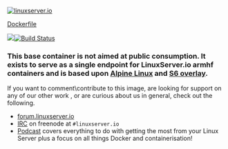 [linuxserverurl]: https://linuxserver.io
[forumurl]: https://forum.linuxserver.io
[ircurl]: https://www.linuxserver.io/irc/
[podcasturl]: https://www.linuxserver.io/podcast/

[![linuxserver.io](https://raw.githubusercontent.com/linuxserver/docker-templates/master/linuxserver.io/img/linuxserver_medium.png)][linuxserverurl]

[Dockerfile](https://github.com/linuxserver/docker-baseimage-alpine-armhf/blob/master/Dockerfile)

[![](https://images.microbadger.com/badges/image/lsiobase/alpine.python.armhf.svg)](https://microbadger.com/images/lsiobase/alpine.python.armhf "Get your own image badge on microbadger.com")[![Build Status](http://jenkins.linuxserver.io:8080/job/Dockers/job/BaseImages-armhf/job/lsiobase-alpine.python.armhf/badge/icon)](http://jenkins.linuxserver.io:8080/job/Dockers/job/BaseImages-armhf/job/lsiobase-alpine.python.armhf/)

### This base container is not aimed at public consumption. It exists to serve as a single endpoint for LinuxServer.io armhf containers and is based upon [Alpine Linux](https://hub.docker.com/_/alpine/) and [S6 overlay](https://github.com/just-containers/s6-overlay).

If you want to comment\contribute to this image, are looking for support on any of our other work , or are curious about us in general, check out the following.

* [forum.linuxserver.io][forumurl]
* [IRC][ircurl] on freenode at `#linuxserver.io`
* [Podcast][podcasturl] covers everything to do with getting the most from your Linux Server plus a focus on all things Docker and containerisation!
